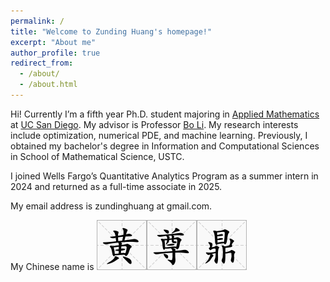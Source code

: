 ```yaml
---
permalink: /
title: "Welcome to Zunding Huang's homepage!"
excerpt: "About me"
author_profile: true
redirect_from: 
  - /about/
  - /about.html
---
```


Hi! Currently I’m a fifth year Ph.D. student majoring in [Applied Mathematics](https://math.ucsd.edu/) at [UC San Diego](https://ucsd.edu/). My advisor is Professor [Bo Li](https://mathweb.ucsd.edu/~bli/). My research interests include optimization, numerical PDE, and machine learning. Previously, I obtained my bachelor's degree in Information and Computational Sciences in School of Mathematical Science, USTC.

I joined Wells Fargo’s Quantitative Analytics Program as a summer intern in 2024 and returned as a full-time associate in 2025.

My email address is zundinghuang at gmail.com.

My Chinese name is <img src='/images/Huang.png'><img src='/images/Zun.png'><img src='/images/Ding.png'>
